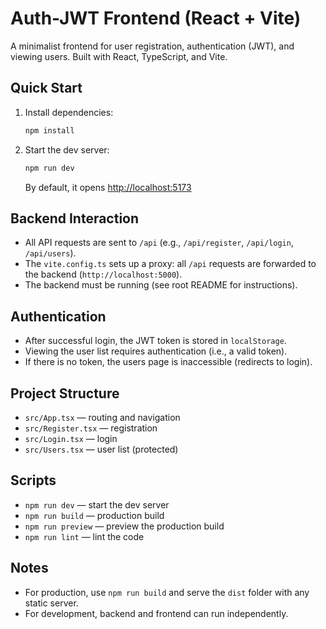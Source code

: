 # Auth-JWT Frontend (React + Vite)

A minimalist frontend for user registration, authentication (JWT), and viewing users. Built with React, TypeScript, and Vite.

## Quick Start

1. Install dependencies:
   ```sh
   npm install
   ```
2. Start the dev server:
   ```sh
   npm run dev
   ```
   By default, it opens [http://localhost:5173](http://localhost:5173)

## Backend Interaction
- All API requests are sent to `/api` (e.g., `/api/register`, `/api/login`, `/api/users`).
- The `vite.config.ts` sets up a proxy: all `/api` requests are forwarded to the backend (`http://localhost:5000`).
- The backend must be running (see root README for instructions).

## Authentication
- After successful login, the JWT token is stored in `localStorage`.
- Viewing the user list requires authentication (i.e., a valid token).
- If there is no token, the users page is inaccessible (redirects to login).

## Project Structure
- `src/App.tsx` — routing and navigation
- `src/Register.tsx` — registration
- `src/Login.tsx` — login
- `src/Users.tsx` — user list (protected)

## Scripts
- `npm run dev` — start the dev server
- `npm run build` — production build
- `npm run preview` — preview the production build
- `npm run lint` — lint the code

## Notes
- For production, use `npm run build` and serve the `dist` folder with any static server.
- For development, backend and frontend can run independently.
